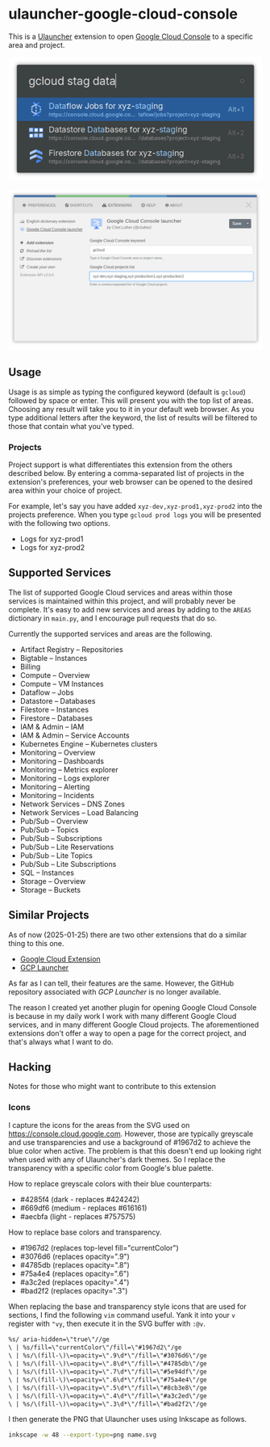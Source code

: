 # ulauncher-google-cloud-console

This is a [Ulauncher](https://ulauncher.io/) extension to open [Google Cloud Console](https://console.cloud.google.com) to a specific area and project.

![Filtered by project and area](screenshots/areas-filtered-project.png "Filtered by project and area")

![Preferences](screenshots/preferences.png "Preferences")

## Usage

Usage is as simple as typing the configured keyword (default is `gcloud`)
followed by space or enter. This will present you with the top list of areas.
Choosing any result will take you to it in your default web browser. As you
type additional letters after the keyword, the list of results will be filtered
to those that contain what you've typed.

### Projects

Project support is what differentiates this extension from the others described
below. By entering a comma-separated list of projects in the extension's
preferences, your web browser can be opened to the desired area within your
choice of project.

For example, let's say you have added `xyz-dev,xyz-prod1,xyz-prod2` into the
projects preference. When you type `gcloud prod logs` you will be presented
with the following two options.

- Logs for xyz-prod1
- Logs for xyz-prod2

## Supported Services

The list of supported Google Cloud services and areas within those services is
maintained within this project, and will probably never be complete. It's easy
to add new services and areas by adding to the `AREAS` dictionary in `main.py`,
and I encourage pull requests that do so.

Currently the supported services and areas are the following.

- Artifact Registry – Repositories
- Bigtable – Instances
- Billing
- Compute – Overview
- Compute – VM Instances
- Dataflow – Jobs
- Datastore – Databases
- Filestore – Instances
- Firestore – Databases
- IAM & Admin – IAM
- IAM & Admin – Service Accounts
- Kubernetes Engine – Kubernetes clusters
- Monitoring – Overview
- Monitoring – Dashboards
- Monitoring – Metrics explorer
- Monitoring – Logs explorer
- Monitoring – Alerting
- Monitoring – Incidents
- Network Services – DNS Zones
- Network Services – Load Balancing
- Pub/Sub – Overview
- Pub/Sub – Topics
- Pub/Sub – Subscriptions
- Pub/Sub – Lite Reservations
- Pub/Sub – Lite Topics
- Pub/Sub – Lite Subscriptions
- SQL – Instances
- Storage – Overview
- Storage – Buckets

## Similar Projects

As of now (2025-01-25) there are two other extensions that do a similar thing
to this one.

- [Google Cloud Extension](https://ext.ulauncher.io/-/github-dhollinger-ulauncher-gcp)
- [GCP Launcher](https://ext.ulauncher.io/-/github-zeue-ulauncher-gcp)

As far as I can tell, their features are the same. However, the GitHub
repository associated with _GCP Launcher_ is no longer available.

The reason I created yet another plugin for opening Google Cloud Console is
because in my daily work I work with many different Google Cloud services, and
in many different Google Cloud projects. The aforementioned extensions don't
offer a way to open a page for the correct project, and that's always what I
want to do.

## Hacking

Notes for those who might want to contribute to this extension

### Icons

I capture the icons for the areas from the SVG used on
https://console.cloud.google.com. However, those are typically greyscale and
use transparencies and use a background of #1967d2 to achieve the blue color
when active. The problem is that this doesn't end up looking right when used
with any of Ulauncher's dark themes. So I replace the transparency with a
specific color from Google's blue palette.

How to replace greyscale colors with their blue counterparts:

- #4285f4 (dark - replaces #424242)
- #669df6 (medium - replaces #616161)
- #aecbfa (light - replaces #757575)

How to replace base colors and transparency.

- #1967d2 (replaces top-level fill="currentColor")
- #3076d6 (replaces opacity=".9")
- #4785db (replaces opacity=".8")
- #75a4e4 (replaces opacity=".6")
- #a3c2ed (replaces opacity=".4")
- #bad2f2 (replaces opacity=".3")

When replacing the base and transparency style icons that are used for
sections, I find the following `vim` command useful. Yank it into your `v`
register with `"vy`, then execute it in the SVG buffer with `:@v`.

```vimrc
%s/ aria-hidden=\"true\"//ge
\ | %s/fill=\"currentColor\"/fill=\"#1967d2\"/ge
\ | %s/\(fill-\)\=opacity=\".9\d*\"/fill=\"#3076d6\"/ge
\ | %s/\(fill-\)\=opacity=\".8\d*\"/fill=\"#4785db\"/ge
\ | %s/\(fill-\)\=opacity=\".7\d*\"/fill=\"#5e94df\"/ge
\ | %s/\(fill-\)\=opacity=\".6\d*\"/fill=\"#75a4e4\"/ge
\ | %s/\(fill-\)\=opacity=\".5\d*\"/fill=\"#8cb3e8\"/ge
\ | %s/\(fill-\)\=opacity=\".4\d*\"/fill=\"#a3c2ed\"/ge
\ | %s/\(fill-\)\=opacity=\".3\d*\"/fill=\"#bad2f2\"/ge
```

I then generate the PNG that Ulauncher uses using Inkscape as follows.

```sh
inkscape -w 48 --export-type=png name.svg
```
